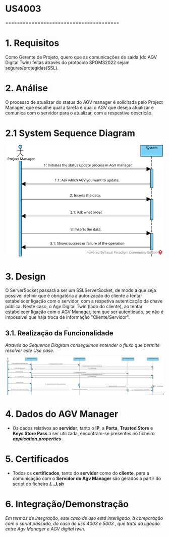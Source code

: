 # US4003
=======================================

# 1. Requisitos

Como Gerente de Projeto, quero que as comunicações de saída (do AGV Digital Twin) feitas através do protocolo SPOMS2022 sejam seguras/protegidas(SSL).

# 2. Análise

O processo de atualizar do status do AGV manager é solicitada pelo Project Manager, que escolhe qual a tarefa e qual o AGV que deseja atualizar e comunica com o servidor para o atualizar, com a respestiva descrição. 

# 2.1 System Sequence Diagram

![US4003-SSD](US4003_SSD.svg)

# 3. Design

O ServerSocket passará a ser um SSLServerSocket, de modo a que seja possível definir que é obrigatória a autorização do cliente a tentar estabelecer ligação com o servidor, com a respetiva autenticação da chave pública. Neste caso, o Agv Digital Twin (lado do cliente), ao tentar estabelecer ligação com o AGV Manager, tem que ser autenticado, se não é impossível que haja troca de informação "Cliente/Servidor".

## 3.1. Realização da Funcionalidade

*Através do Sequence Diagram conseguimos entender o fluxo que permite resolver este Use case.*

![US4003-SD](US4003_SD.svg)

# 4. Dados do AGV Manager

* Os dados relativos ao **servidor**, tanto o **IP**, a **Porta**, **Trusted Store** e **Keys Store Pass** a ser utilizada, encontram-se presentes no ficheiro ***application.properties*** .

# 5. Certificados

* Todos os **certificados**, tanto do **servidor** como do **cliente**, para a comunicação com o **Servidor do Agv Manager** são gerados a partir do script do ficheiro ***(...).sh*** 

# 6. Integração/Demonstração

*Em termos de integração, este caso de uso está interligado, à comparação com o sprint passado, do caso de uso 4003 e 5003 , que trata da ligação entre Agv Manager e AGV digital twin.*